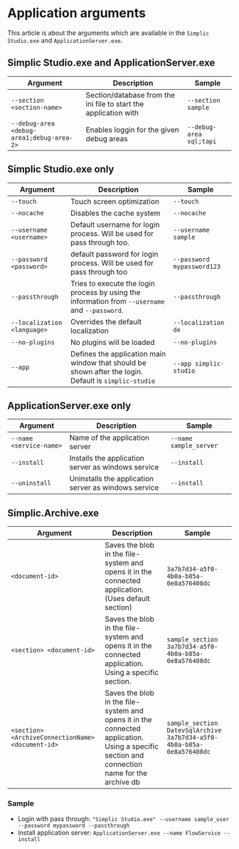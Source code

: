 # Application arguments

This article is about the arguments which are available in the `Simplic Studio.exe` and `ApplicationServer.exe`.

## Simplic Studio.exe and ApplicationServer.exe

| Argument                  | Description                                                       | Sample                                               |
|----------------------|-------------------------------------------------------------------|------------------------------------------------------|
| `--section <section-name>` | Section/database from the ini file to start the application with                             | `--section sample` |
| `--debug-area <debug-area1;debug-area-2>` | Enables loggin for the given debug areas                             | `--debug-area sql;tapi` |

## Simplic Studio.exe only

| Argument                  | Description                                                       | Sample                                               |
|----------------------|-------------------------------------------------------------------|------------------------------------------------------|
| `--touch` | Touch screen optimization                            | `--touch` |
| `--nocache` | Disables the cache system                            | `--nocache` |
| `--username <username>` | Default username for login process. Will be used for pass through too.                          | `--username sample` |
| `--password <password>` | default password for login process. Will be used for pass through too                            | `--password mypassword123` |
| `--passthrough` | Tries to execute the login process by using the information from `--username` and `--password`.                            | `--passthrough` |
| `--localization <language>` | Overrides the default localization                            | `--localization de` |
| `--no-plugins` | No plugins will be loaded                            | `--no-plugins` |
| `--app` | Defines the application main window that should be shown after the login. Default is `simplic-studio`                            | `--app simplic-studio` |

## ApplicationServer.exe only

| Argument                  | Description                                                       | Sample                                               |
|----------------------|-------------------------------------------------------------------|------------------------------------------------------|
| `--name <service-name>` | Name of the application server                             | `--name sample_server` |
| `--install` | Installs the application server as windows service                             | `--install` |
| `--uninstall` | Uninstalls the application server as windows service                             | `--install` |


## Simplic.Archive.exe

| Argument                  | Description                                                       | Sample                                               |
|----------------------|-------------------------------------------------------------------|------------------------------------------------------|
| `<document-id>` | Saves the blob in the file-system and opens it in the connected application. (Uses default section) | `3a7b7d34-a5f0-4b0a-b85a-0e8a576408dc` |
| `<section> <document-id>` | Saves the blob in the file-system and opens it in the connected application. Using a specific section. | `sample_section 3a7b7d34-a5f0-4b0a-b85a-0e8a576408dc` |
| `<section> <ArchiveConnectionName> <document-id>` | Saves the blob in the file-system and opens it in the connected application. Using a specific section and connection name for the archive db | `sample_section DatevSqlArchive 3a7b7d34-a5f0-4b0a-b85a-0e8a576408dc` |

### Sample

* Login with pass through: `"Simplic Studio.exe" --username sample_user --password mypassword --passthrough`
* Install application server: `ApplicationServer.exe --name FlowService --install`